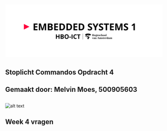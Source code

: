 # ![alt text](assets/pictures/em1_markdown_header.png)

## Stoplicht Commandos Opdracht 4

## Gemaakt door: Melvin Moes, 500905603

```python

```

![alt text]()

## Week 4 vragen
